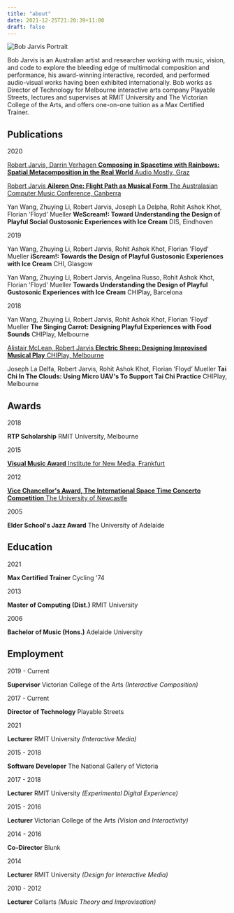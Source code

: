 ```yaml
---
title: "about"
date: 2021-12-25T21:20:39+11:00
draft: false
---
```

![Bob Jarvis Portrait](/images/BobJarvisPortrait.jpg)

Bob Jarvis is an Australian artist and researcher working with music, 
vision, and code to explore the bleeding edge of multimodal composition 
and performance, his award-winning interactive, recorded, and performed 
audio-visual works having been exhibited internationally. Bob works as 
Director of Technology for Melbourne interactive arts company Playable 
Streets, lectures and supervises at RMIT University and The Victorian 
College of the Arts, and offers one-on-one tuition as a Max Certified 
Trainer.


## Publications

2020

[Robert Jarvis, Darrin Verhagen **Composing in Spacetime with Rainbows: Spatial Metacomposition in the Real World** Audio Mostly, Graz](https://zeal.co/project/aileron)

[Robert Jarvis **Aileron One: Flight Path as Musical Form** The Australasian Computer Music Conference, Canberra](https://zeal.co/project/aileron)

Yan Wang, Zhuying Li, Robert Jarvis, Joseph La Delpha, Rohit Ashok Khot, Florian 'Floyd' Mueller **WeScream!: Toward Understanding the Design of Playful Social Gustosonic Experiences with Ice Cream** DIS, Eindhoven

2019

Yan Wang, Zhuying Li, Robert Jarvis, Rohit Ashok Khot, Florian 'Floyd' Mueller **iScream!: Towards the Design of Playful Gustosonic Experiences with Ice Cream** CHI, Glasgow

Yan Wang, Zhuying Li, Robert Jarvis, Angelina Russo, Rohit Ashok Khot, Florian 'Floyd' Mueller **Towards Understanding the Design of Playful Gustosonic Experiences with Ice Cream** CHIPlay, Barcelona

2018

Yan Wang, Zhuying Li, Robert Jarvis, Rohit Ashok Khot, Florian 'Floyd' Mueller **The Singing Carrot: Designing Playful Experiences with Food Sounds** CHIPlay, Melbourne

[Alistair McLean, Robert Jarvis **Electric Sheep: Designing Improvised Musical Play** CHIPlay, Melbourne](https://zeal.co/project/electric-sheep)

Joseph La Delfa, Robert Jarvis, Rohit Ashok Khot, Florian ‘Floyd’ Mueller **Tai Chi In The Clouds: Using Micro UAV's To Support Tai Chi Practice** CHIPlay, Melbourne

## Awards

2018

**RTP Scholarship** RMIT University, Melbourne

2015

[**Visual Music Award** Institute for New Media, Frankfurt](https://zeal.co/project/luminesce)

2012

[**Vice Chancellor's Award, The International Space Time Concerto Competition** The University of Newcastle](https://zeal.co/project/concerto-for-light-sculpture)

2005

**Elder School's Jazz Award** The University of Adelaide

## Education

2021

**Max Certified Trainer** Cycling '74

2013

**Master of Computing (Dist.)** RMIT University

2006

**Bachelor of Music (Hons.)** Adelaide University

## Employment

2019 - Current

**Supervisor**  Victorian College of the Arts *(Interactive Composition)*

2017 - Current

**Director of Technology**  Playable Streets

2021

**Lecturer**  RMIT University *(Interactive Media)*

2015 - 2018

**Software Developer**  The National Gallery of Victoria

2017 - 2018

**Lecturer**  RMIT University *(Experimental Digital Experience)*

2015 - 2016

**Lecturer**  Victorian College of the Arts *(Vision and Interactivity)*

2014 - 2016

**Co-Director**  Blunk

2014

**Lecturer**  RMIT University *(Design for Interactive Media)*

2010 - 2012

**Lecturer**  Collarts *(Music Theory and Improvisation)*